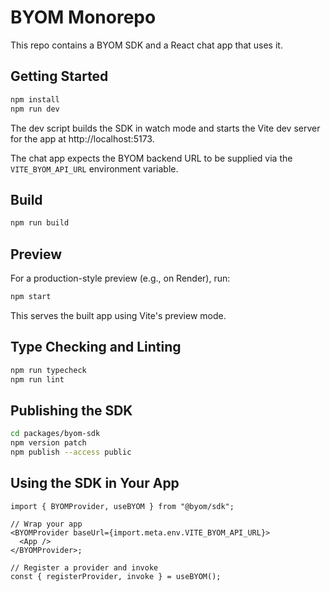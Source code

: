 # BYOM Monorepo

This repo contains a BYOM SDK and a React chat app that uses it.

## Getting Started

```bash
npm install
npm run dev
```

The dev script builds the SDK in watch mode and starts the Vite dev server for the app at http://localhost:5173.

The chat app expects the BYOM backend URL to be supplied via the `VITE_BYOM_API_URL` environment variable.

## Build

```bash
npm run build
```

## Preview

For a production-style preview (e.g., on Render), run:

```bash
npm start
```

This serves the built app using Vite's preview mode.

## Type Checking and Linting

```bash
npm run typecheck
npm run lint
```

## Publishing the SDK

```bash
cd packages/byom-sdk
npm version patch
npm publish --access public
```

## Using the SDK in Your App

```tsx
import { BYOMProvider, useBYOM } from "@byom/sdk";

// Wrap your app
<BYOMProvider baseUrl={import.meta.env.VITE_BYOM_API_URL}>
  <App />
</BYOMProvider>;

// Register a provider and invoke
const { registerProvider, invoke } = useBYOM();
```
